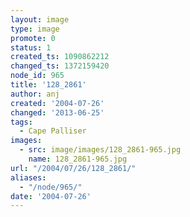 ```yaml
---
layout: image
type: image
promote: 0
status: 1
created_ts: 1090862212
changed_ts: 1372159420
node_id: 965
title: '128_2861'
author: anj
created: '2004-07-26'
changed: '2013-06-25'
tags:
  - Cape Palliser
images:
  - src: image/images/128_2861-965.jpg
    name: 128_2861-965.jpg
url: "/2004/07/26/128_2861/"
aliases:
  - "/node/965/"
date: '2004-07-26'
---
```


